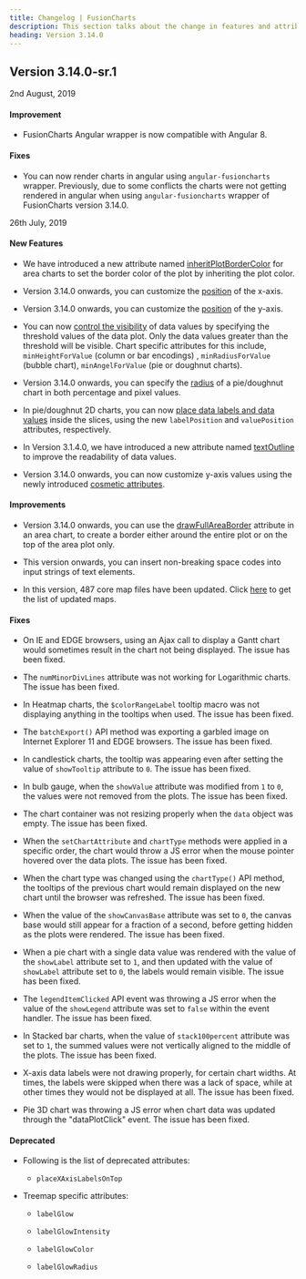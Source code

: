 ```yaml
---
title: Changelog | FusionCharts
description: This section talks about the change in features and attributes with latest released version.
heading: Version 3.14.0
---
```


<h2 class="sub-heading">Version 3.14.0-sr.1</h2>

<p class="release-date">2nd August, 2019</p>

<h4>Improvement</h4>

* FusionCharts Angular wrapper is now compatible with Angular 8.

<h4>Fixes</h4>

* You can now render charts in angular using `angular-fusioncharts` wrapper. Previously, due to some conflicts the charts were not getting rendered in angular when using `angular-fusioncharts` wrapper of FusionCharts version 3.14.0.

<p class="release-date">26th July, 2019</p>

<h4>New Features</h4>

* We have introduced a new attribute named [inheritPlotBorderColor](/chart-guide/chart-configurations/data-plot#inherit-plot-border-color-of-an-area-chart) for area charts to set the border color of the plot by inheriting the plot color.

* Version 3.14.0 onwards, you can customize the [position](/chart-guide/chart-configurations/axes#x-axis-position) of the x-axis.

* Version 3.14.0 onwards, you can customize the [position](/chart-guide/chart-configurations/axes#y-axis-position) of the y-axis.

* You can now [control the visibility](/chart-guide/chart-configurations/data-values#control-the-visibility-of-data-values) of data values by specifying the threshold values of the data plot. Only the data values greater than the threshold will be visible. Chart specific attributes for this include, `minHeightForValue` (column or bar encodings) , `minRadiusForValue` (bubble chart), `minAngelForValue` (pie or doughnut charts).

* Version 3.14.0 onwards, you can specify the [radius](/chart-guide/standard-charts/pie-and-doughnut-charts#set-the-radius-as-a-percent-value) of a pie/doughnut chart in both percentage and pixel values.

* In pie/doughnut 2D charts, you can now [place data labels and data values](/chart-guide/standard-charts/pie-and-doughnut-charts#place-values-inside-the-pie-doughnut-chart) inside the slices, using the new `labelPosition` and `valuePosition` attributes, respectively.

* In Version 3.1.4.0, we have introduced a new attribute named [textOutline](/upgrading/whats-new#improve-the-readability-of-data-values) to improve the readability of data values.

* Version 3.14.0 onwards, you can now customize y-axis values using the newly introduced [cosmetic attributes](/chart-guide/chart-configurations/axes#configure-the-border-properties-of-y-axis-names).

<h4>Improvements</h4>

* Version 3.14.0 onwards, you can use the [drawFullAreaBorder](/chart-guide/chart-configurations/data-plot#top-plot-border-of-an-area-chart) attribute in an area chart, to create a border either around the entire plot or on the top of the area plot only.

* This version onwards, you can insert non-breaking space codes into input strings of text elements.

* In this version, 487 core map files have been updated. Click [here](/upgrading/maps-improvement/maps-improvement-3-14-0) to get the list of updated maps.

<h4>Fixes</h4>

* On IE and EDGE browsers, using an Ajax call to display a Gantt chart would sometimes result in the chart not being displayed. The issue has been fixed.

* The `numMinorDivLines` attribute was not working for Logarithmic charts. The issue has been fixed.

* In Heatmap charts, the `$colorRangeLabel` tooltip macro was not displaying anything in the tooltips when used. The issue has been fixed.

* The `batchExport()` API method was exporting a garbled image on Internet Explorer 11 and EDGE browsers. The issue has been fixed.

* In candlestick charts, the tooltip was appearing even after setting the value of `showTooltip` attribute to `0`. The issue has been fixed.

* In bulb gauge, when the `showValue` attribute was modified from `1` to `0`, the values were not removed from the plots. The issue has been fixed.

* The chart container was not resizing properly when the `data` object was empty. The issue has been fixed.

* When the `setChartAttribute` and `chartType` methods were applied in a specific order, the chart would throw a JS error when the mouse pointer hovered over the data plots. The issue has been fixed.

*  When the chart type was changed using the `chartType()` API method, the tooltips of the previous chart would remain displayed on the new chart until the browser was refreshed. The issue has been fixed. 

* When the value of the `showCanvasBase` attribute was set to `0`, the canvas base would still appear for a fraction of a second, before getting hidden as the plots were rendered. The issue has been fixed.

* When a pie chart with a single data value was rendered with the value of the `showLabel` attribute set to `1`, and then updated with the value of `showLabel` attribute set to `0`, the labels would remain visible. The issue has been fixed.

* The `legendItemClicked` API event was throwing a JS error when the value of the `showLegend` attribute was set to `false` within the event handler. The issue has been fixed.

* In Stacked bar charts, when the value of `stack100percent` attribute was set to `1`, the summed values were not vertically aligned to the middle of the plots. The issue has been fixed.

* X-axis data labels were not drawing properly, for certain chart widths. At times, the labels were skipped when there was a lack of space, while at other times they would not be displayed at all. The issue has been fixed.

* Pie 3D chart was throwing a JS error when chart data was updated through the "dataPlotClick" event. The issue has been fixed.

<h4>Deprecated</h4>

- Following is the list of deprecated attributes:

  - `placeXAxisLabelsOnTop`

- Treemap specific attributes:

  - `labelGlow`

  - `labelGlowIntensity`

  - `labelGlowColor`

  - `labelGlowRadius`